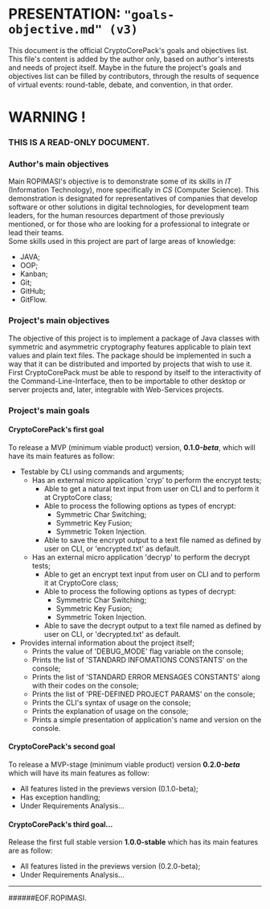 ﻿# PRESENTATION: `"goals-objective.md" (v3)`
This document is the official CryptoCorePack's goals and objectives list. This file's content is added by the author only, based on author's interests and needs of project itself. Maybe in the future the project's goals and objectives list can be filled by contributors, through the results of sequence of virtual events: round-table, debate, and convention, in that order.  
  
  
  
# WARNING !
### THIS IS A READ-ONLY DOCUMENT.  
  
  
  
### Author's main objectives
Main ROPIMASI's objective is to demonstrate some of its skills in _IT_ (Information Technology), more specifically in _CS_ (Computer Science). This demonstration is designated for representatives of companies that develop software or other solutions in digital technologies, for development team leaders, for the human resources department of those previously mentioned, or for those who are looking for a professional to integrate or lead their teams.  
Some skills used in this project are part of large areas of knowledge:
+ JAVA;
+ OOP;
+ Kanban;
+ Git;
+ GitHub;
+ GitFlow.  
<!-- + Requirements Analysis soon future -->
<!-- + UML soon future -->
<!-- + SCRUM in progress to be shown -->
<!-- + MVC future -->
<!-- + API further future -->
  
  
  
### Project's main objectives
The objective of this project is to implement a package of Java classes with symmetric and asymmetric cryptography features applicable to plain text values and  plain text files. The package should be implemented in such a way that it can be distributed and imported by projects that wish to use it. First CryptoCorePack must be able to respond by itself to the interactivity of the Command-Line-Interface, then to be importable to other desktop or server projects and, later, integrable with Web-Services projects.  
  
  
  
### Project's main goals
#### CryptoCorePack's **first goal**
To release a MVP (minimum viable product) version, **0.1.0-_beta_**, which will have its main features as follow:
+ Testable by CLI using commands and arguments;
  - Has an external micro application 'cryp' to perform the encrypt tests;
    - Able to get a natural text input from user on CLI and to perform it at CryptoCore class; 
    - Able to process the following options as types of encrypt:
      - Symmetric Char Switching;
      - Symmetric Key Fusion;
      - Symmetric Token Injection.
    - Able to save the encrypt output to a text file named as defined by user on CLI, or 'encrypted.txt' as default.
  - Has an external micro application 'decryp' to perform the decrypt tests;
    - Able to get an encrypt text input from user on CLI and to perform it at CryptoCore class; 
    - Able to process the following options as types of decrypt: 
      - Symmetric Char Switching;
      - Symmetric Key Fusion;
      - Symmetric Token Injection.
    - Able to save the decrypt output to a text file named as defined by user on CLI, or 'decrypted.txt' as default.
+ Provides internal information about the project itself;
  - Prints the value of 'DEBUG_MODE' flag variable on the console;
  - Prints the list of 'STANDARD INFOMATIONS CONSTANTS' on the console;
  - Prints the list of 'STANDARD ERROR MENSAGES CONSTANTS' along with their codes on the console;
  - Prints the list of 'PRE-DEFINED PROJECT PARAMS' on the console;
  - Prints the CLI's syntax of usage on the console;
  - Prints the explanation of usage on the console;
  - Prints a simple presentation of application's name and version on the console.  
  
#### CryptoCorePack's **second goal**
To release a MVP-stage (minimum viable product) version **0.2.0-_beta_** which will have its main features as follow:
+ All features listed in the previews version (0.1.0-beta);
+ Has exception handling;
+ Under Requirements Analysis...  
  
#### CryptoCorePack's **third goal**...
Release the first full stable version **1.0.0-stable** which has its main features are as follow:
+ All features listed in the previews version (0.2.0-beta);
+ Under Requirements Analysis...  
  
---  
  
  
  
######EOF.ROPIMASI.  